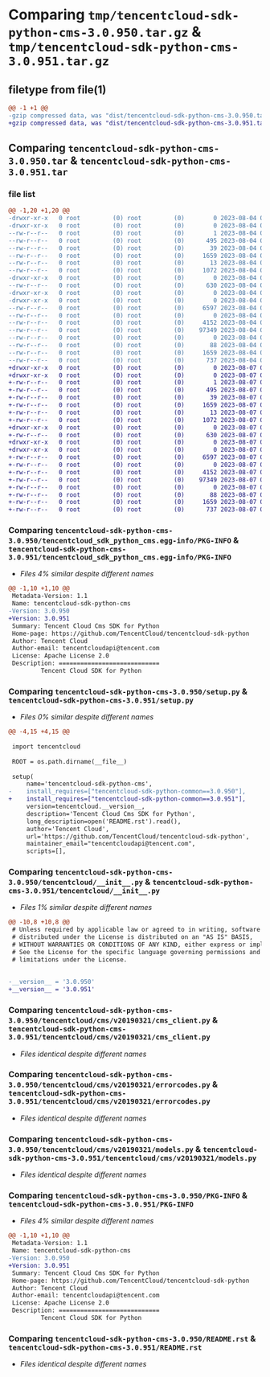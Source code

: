 # Comparing `tmp/tencentcloud-sdk-python-cms-3.0.950.tar.gz` & `tmp/tencentcloud-sdk-python-cms-3.0.951.tar.gz`

## filetype from file(1)

```diff
@@ -1 +1 @@
-gzip compressed data, was "dist/tencentcloud-sdk-python-cms-3.0.950.tar", last modified: Fri Aug  4 00:23:40 2023, max compression
+gzip compressed data, was "dist/tencentcloud-sdk-python-cms-3.0.951.tar", last modified: Mon Aug  7 00:23:23 2023, max compression
```

## Comparing `tencentcloud-sdk-python-cms-3.0.950.tar` & `tencentcloud-sdk-python-cms-3.0.951.tar`

### file list

```diff
@@ -1,20 +1,20 @@
-drwxr-xr-x   0 root         (0) root         (0)        0 2023-08-04 00:23:40.000000 tencentcloud-sdk-python-cms-3.0.950/
-drwxr-xr-x   0 root         (0) root         (0)        0 2023-08-04 00:23:40.000000 tencentcloud-sdk-python-cms-3.0.950/tencentcloud_sdk_python_cms.egg-info/
--rw-r--r--   0 root         (0) root         (0)        1 2023-08-04 00:23:40.000000 tencentcloud-sdk-python-cms-3.0.950/tencentcloud_sdk_python_cms.egg-info/dependency_links.txt
--rw-r--r--   0 root         (0) root         (0)      495 2023-08-04 00:23:40.000000 tencentcloud-sdk-python-cms-3.0.950/tencentcloud_sdk_python_cms.egg-info/SOURCES.txt
--rw-r--r--   0 root         (0) root         (0)       39 2023-08-04 00:23:40.000000 tencentcloud-sdk-python-cms-3.0.950/tencentcloud_sdk_python_cms.egg-info/requires.txt
--rw-r--r--   0 root         (0) root         (0)     1659 2023-08-04 00:23:40.000000 tencentcloud-sdk-python-cms-3.0.950/tencentcloud_sdk_python_cms.egg-info/PKG-INFO
--rw-r--r--   0 root         (0) root         (0)       13 2023-08-04 00:23:40.000000 tencentcloud-sdk-python-cms-3.0.950/tencentcloud_sdk_python_cms.egg-info/top_level.txt
--rw-r--r--   0 root         (0) root         (0)     1072 2023-08-04 00:23:40.000000 tencentcloud-sdk-python-cms-3.0.950/setup.py
-drwxr-xr-x   0 root         (0) root         (0)        0 2023-08-04 00:23:40.000000 tencentcloud-sdk-python-cms-3.0.950/tencentcloud/
--rw-r--r--   0 root         (0) root         (0)      630 2023-08-04 00:23:40.000000 tencentcloud-sdk-python-cms-3.0.950/tencentcloud/__init__.py
-drwxr-xr-x   0 root         (0) root         (0)        0 2023-08-04 00:23:40.000000 tencentcloud-sdk-python-cms-3.0.950/tencentcloud/cms/
-drwxr-xr-x   0 root         (0) root         (0)        0 2023-08-04 00:23:40.000000 tencentcloud-sdk-python-cms-3.0.950/tencentcloud/cms/v20190321/
--rw-r--r--   0 root         (0) root         (0)     6597 2023-08-04 00:23:40.000000 tencentcloud-sdk-python-cms-3.0.950/tencentcloud/cms/v20190321/cms_client.py
--rw-r--r--   0 root         (0) root         (0)        0 2023-08-04 00:23:40.000000 tencentcloud-sdk-python-cms-3.0.950/tencentcloud/cms/v20190321/__init__.py
--rw-r--r--   0 root         (0) root         (0)     4152 2023-08-04 00:23:40.000000 tencentcloud-sdk-python-cms-3.0.950/tencentcloud/cms/v20190321/errorcodes.py
--rw-r--r--   0 root         (0) root         (0)    97349 2023-08-04 00:23:40.000000 tencentcloud-sdk-python-cms-3.0.950/tencentcloud/cms/v20190321/models.py
--rw-r--r--   0 root         (0) root         (0)        0 2023-08-04 00:23:40.000000 tencentcloud-sdk-python-cms-3.0.950/tencentcloud/cms/__init__.py
--rw-r--r--   0 root         (0) root         (0)       88 2023-08-04 00:23:40.000000 tencentcloud-sdk-python-cms-3.0.950/setup.cfg
--rw-r--r--   0 root         (0) root         (0)     1659 2023-08-04 00:23:40.000000 tencentcloud-sdk-python-cms-3.0.950/PKG-INFO
--rw-r--r--   0 root         (0) root         (0)      737 2023-08-04 00:23:40.000000 tencentcloud-sdk-python-cms-3.0.950/README.rst
+drwxr-xr-x   0 root         (0) root         (0)        0 2023-08-07 00:23:23.000000 tencentcloud-sdk-python-cms-3.0.951/
+drwxr-xr-x   0 root         (0) root         (0)        0 2023-08-07 00:23:23.000000 tencentcloud-sdk-python-cms-3.0.951/tencentcloud_sdk_python_cms.egg-info/
+-rw-r--r--   0 root         (0) root         (0)        1 2023-08-07 00:23:23.000000 tencentcloud-sdk-python-cms-3.0.951/tencentcloud_sdk_python_cms.egg-info/dependency_links.txt
+-rw-r--r--   0 root         (0) root         (0)      495 2023-08-07 00:23:23.000000 tencentcloud-sdk-python-cms-3.0.951/tencentcloud_sdk_python_cms.egg-info/SOURCES.txt
+-rw-r--r--   0 root         (0) root         (0)       39 2023-08-07 00:23:23.000000 tencentcloud-sdk-python-cms-3.0.951/tencentcloud_sdk_python_cms.egg-info/requires.txt
+-rw-r--r--   0 root         (0) root         (0)     1659 2023-08-07 00:23:23.000000 tencentcloud-sdk-python-cms-3.0.951/tencentcloud_sdk_python_cms.egg-info/PKG-INFO
+-rw-r--r--   0 root         (0) root         (0)       13 2023-08-07 00:23:23.000000 tencentcloud-sdk-python-cms-3.0.951/tencentcloud_sdk_python_cms.egg-info/top_level.txt
+-rw-r--r--   0 root         (0) root         (0)     1072 2023-08-07 00:23:23.000000 tencentcloud-sdk-python-cms-3.0.951/setup.py
+drwxr-xr-x   0 root         (0) root         (0)        0 2023-08-07 00:23:23.000000 tencentcloud-sdk-python-cms-3.0.951/tencentcloud/
+-rw-r--r--   0 root         (0) root         (0)      630 2023-08-07 00:23:23.000000 tencentcloud-sdk-python-cms-3.0.951/tencentcloud/__init__.py
+drwxr-xr-x   0 root         (0) root         (0)        0 2023-08-07 00:23:23.000000 tencentcloud-sdk-python-cms-3.0.951/tencentcloud/cms/
+drwxr-xr-x   0 root         (0) root         (0)        0 2023-08-07 00:23:23.000000 tencentcloud-sdk-python-cms-3.0.951/tencentcloud/cms/v20190321/
+-rw-r--r--   0 root         (0) root         (0)     6597 2023-08-07 00:23:23.000000 tencentcloud-sdk-python-cms-3.0.951/tencentcloud/cms/v20190321/cms_client.py
+-rw-r--r--   0 root         (0) root         (0)        0 2023-08-07 00:23:23.000000 tencentcloud-sdk-python-cms-3.0.951/tencentcloud/cms/v20190321/__init__.py
+-rw-r--r--   0 root         (0) root         (0)     4152 2023-08-07 00:23:23.000000 tencentcloud-sdk-python-cms-3.0.951/tencentcloud/cms/v20190321/errorcodes.py
+-rw-r--r--   0 root         (0) root         (0)    97349 2023-08-07 00:23:23.000000 tencentcloud-sdk-python-cms-3.0.951/tencentcloud/cms/v20190321/models.py
+-rw-r--r--   0 root         (0) root         (0)        0 2023-08-07 00:23:23.000000 tencentcloud-sdk-python-cms-3.0.951/tencentcloud/cms/__init__.py
+-rw-r--r--   0 root         (0) root         (0)       88 2023-08-07 00:23:23.000000 tencentcloud-sdk-python-cms-3.0.951/setup.cfg
+-rw-r--r--   0 root         (0) root         (0)     1659 2023-08-07 00:23:23.000000 tencentcloud-sdk-python-cms-3.0.951/PKG-INFO
+-rw-r--r--   0 root         (0) root         (0)      737 2023-08-07 00:23:23.000000 tencentcloud-sdk-python-cms-3.0.951/README.rst
```

### Comparing `tencentcloud-sdk-python-cms-3.0.950/tencentcloud_sdk_python_cms.egg-info/PKG-INFO` & `tencentcloud-sdk-python-cms-3.0.951/tencentcloud_sdk_python_cms.egg-info/PKG-INFO`

 * *Files 4% similar despite different names*

```diff
@@ -1,10 +1,10 @@
 Metadata-Version: 1.1
 Name: tencentcloud-sdk-python-cms
-Version: 3.0.950
+Version: 3.0.951
 Summary: Tencent Cloud Cms SDK for Python
 Home-page: https://github.com/TencentCloud/tencentcloud-sdk-python
 Author: Tencent Cloud
 Author-email: tencentcloudapi@tencent.com
 License: Apache License 2.0
 Description: ============================
         Tencent Cloud SDK for Python
```

### Comparing `tencentcloud-sdk-python-cms-3.0.950/setup.py` & `tencentcloud-sdk-python-cms-3.0.951/setup.py`

 * *Files 0% similar despite different names*

```diff
@@ -4,15 +4,15 @@
 
 import tencentcloud
 
 ROOT = os.path.dirname(__file__)
 
 setup(
     name='tencentcloud-sdk-python-cms',
-    install_requires=["tencentcloud-sdk-python-common==3.0.950"],
+    install_requires=["tencentcloud-sdk-python-common==3.0.951"],
     version=tencentcloud.__version__,
     description='Tencent Cloud Cms SDK for Python',
     long_description=open('README.rst').read(),
     author='Tencent Cloud',
     url='https://github.com/TencentCloud/tencentcloud-sdk-python',
     maintainer_email="tencentcloudapi@tencent.com",
     scripts=[],
```

### Comparing `tencentcloud-sdk-python-cms-3.0.950/tencentcloud/__init__.py` & `tencentcloud-sdk-python-cms-3.0.951/tencentcloud/__init__.py`

 * *Files 1% similar despite different names*

```diff
@@ -10,8 +10,8 @@
 # Unless required by applicable law or agreed to in writing, software
 # distributed under the License is distributed on an "AS IS" BASIS,
 # WITHOUT WARRANTIES OR CONDITIONS OF ANY KIND, either express or implied.
 # See the License for the specific language governing permissions and
 # limitations under the License.
 
 
-__version__ = '3.0.950'
+__version__ = '3.0.951'
```

### Comparing `tencentcloud-sdk-python-cms-3.0.950/tencentcloud/cms/v20190321/cms_client.py` & `tencentcloud-sdk-python-cms-3.0.951/tencentcloud/cms/v20190321/cms_client.py`

 * *Files identical despite different names*

### Comparing `tencentcloud-sdk-python-cms-3.0.950/tencentcloud/cms/v20190321/errorcodes.py` & `tencentcloud-sdk-python-cms-3.0.951/tencentcloud/cms/v20190321/errorcodes.py`

 * *Files identical despite different names*

### Comparing `tencentcloud-sdk-python-cms-3.0.950/tencentcloud/cms/v20190321/models.py` & `tencentcloud-sdk-python-cms-3.0.951/tencentcloud/cms/v20190321/models.py`

 * *Files identical despite different names*

### Comparing `tencentcloud-sdk-python-cms-3.0.950/PKG-INFO` & `tencentcloud-sdk-python-cms-3.0.951/PKG-INFO`

 * *Files 4% similar despite different names*

```diff
@@ -1,10 +1,10 @@
 Metadata-Version: 1.1
 Name: tencentcloud-sdk-python-cms
-Version: 3.0.950
+Version: 3.0.951
 Summary: Tencent Cloud Cms SDK for Python
 Home-page: https://github.com/TencentCloud/tencentcloud-sdk-python
 Author: Tencent Cloud
 Author-email: tencentcloudapi@tencent.com
 License: Apache License 2.0
 Description: ============================
         Tencent Cloud SDK for Python
```

### Comparing `tencentcloud-sdk-python-cms-3.0.950/README.rst` & `tencentcloud-sdk-python-cms-3.0.951/README.rst`

 * *Files identical despite different names*

